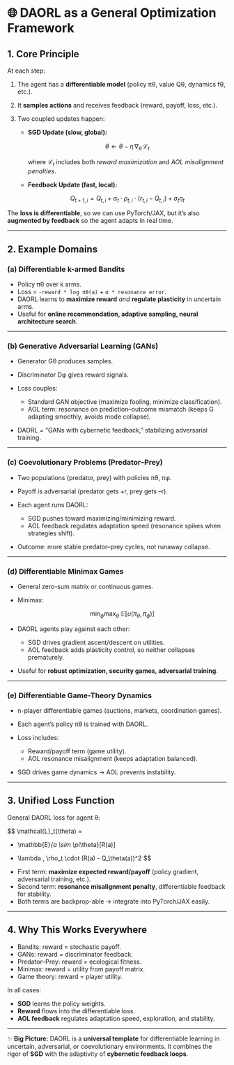 
# 🌐 DAORL as a General Optimization Framework

## 1. Core Principle

At each step:

1. The agent has a **differentiable model** (policy πθ, value Qθ, dynamics fθ, etc.).
2. It **samples actions** and receives feedback (reward, payoff, loss, etc.).
3. Two coupled updates happen:

   * **SGD Update (slow, global):**

     $$
     \theta \leftarrow \theta - \eta \, \nabla_\theta \, \mathcal{L}_t
     $$

     where $\mathcal{L}_t$ includes both *reward maximization* and *AOL misalignment penalties*.
   * **Feedback Update (fast, local):**

     $$
     Q_{t+1,i} = Q_{t,i} + \alpha_t \cdot \rho_{t,i} \cdot (r_{t,i} - Q_{t,i}) + \sigma_t \eta_t
     $$

The **loss is differentiable**, so we can use PyTorch/JAX, but it’s also **augmented by feedback** so the agent adapts in real time.

---

## 2. Example Domains

### (a) Differentiable k-armed Bandits

* Policy πθ over k arms.
* Loss = `-reward * log πθ(a)` + `α * resonance error`.
* DAORL learns to **maximize reward** *and* **regulate plasticity** in uncertain arms.
* Useful for **online recommendation, adaptive sampling, neural architecture search**.

---

### (b) Generative Adversarial Learning (GANs)

* Generator Gθ produces samples.
* Discriminator Dφ gives reward signals.
* Loss couples:

  * Standard GAN objective (maximize fooling, minimize classification).
  * AOL term: resonance on prediction–outcome mismatch (keeps G adapting smoothly, avoids mode collapse).
* DAORL = “GANs with cybernetic feedback,” stabilizing adversarial training.

---

### (c) Coevolutionary Problems (Predator–Prey)

* Two populations (predator, prey) with policies πθ, πφ.
* Payoff is adversarial (predator gets +r, prey gets –r).
* Each agent runs DAORL:

  * SGD pushes toward maximizing/minimizing reward.
  * AOL feedback regulates adaptation speed (resonance spikes when strategies shift).
* Outcome: more stable predator–prey cycles, not runaway collapse.

---

### (d) Differentiable Minimax Games

* General zero-sum matrix or continuous games.
* Minimax:

  $$
  \min_\phi \max_\theta \; \mathbb{E}[u(\pi_\theta, \pi_\phi)]
  $$
* DAORL agents play against each other:

  * SGD drives gradient ascent/descent on utilities.
  * AOL feedback adds plasticity control, so neither collapses prematurely.
* Useful for **robust optimization, security games, adversarial training**.

---

### (e) Differentiable Game-Theory Dynamics

* n-player differentiable games (auctions, markets, coordination games).
* Each agent’s policy πθ is trained with DAORL.
* Loss includes:

  * Reward/payoff term (game utility).
  * AOL resonance misalignment (keeps adaptation balanced).
* SGD drives game dynamics → AOL prevents instability.

---

## 3. Unified Loss Function

General DAORL loss for agent θ:

$$
\mathcal{L}_t(\theta) = 
- \mathbb{E}_{a \sim \pi_\theta}[R(a)] 
+ \lambda \, \rho_t \cdot (R(a) - Q_\theta(a))^2
$$

* First term: **maximize expected reward/payoff** (policy gradient, adversarial training, etc.).
* Second term: **resonance misalignment penalty**, differentiable feedback for stability.
* Both terms are backprop-able → integrate into PyTorch/JAX easily.

---

## 4. Why This Works Everywhere

* Bandits: reward = stochastic payoff.
* GANs: reward = discriminator feedback.
* Predator–Prey: reward = ecological fitness.
* Minimax: reward = utility from payoff matrix.
* Game theory: reward = player utility.

In all cases:

* **SGD** learns the policy weights.
* **Reward** flows into the differentiable loss.
* **AOL feedback** regulates adaptation speed, exploration, and stability.

---

✨ **Big Picture:**
DAORL is a **universal template** for differentiable learning in uncertain, adversarial, or coevolutionary environments.
It combines the rigor of **SGD** with the adaptivity of **cybernetic feedback loops**.

